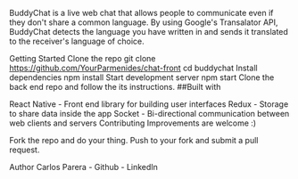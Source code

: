 BuddyChat is a live web chat that allows people to communicate even if they don't share a common language. By using Google's Transalator API, BuddyChat detects the language you have written in and sends it translated to the receiver's language of choice.

Getting Started
Clone the repo
git clone https://github.com/YourParmenides/chat-front
cd buddychat
Install dependencies
npm install
Start development server
npm start
Clone the back end repo and follow the its instructions.
##Built with

React Native - Front end library for building user interfaces
Redux - Storage to share data inside the app
Socket - Bi-directional communication between web clients and servers
Contributing
Improvements are welcome :)

Fork the repo and do your thing. Push to your fork and submit a pull request.

Author
Carlos Parera - Github - LinkedIn
